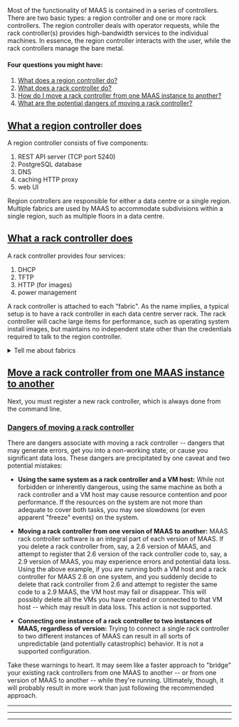 <!-- deb-2-7-cli
||2.7|2.8|2.9|
|-----:|:-----:|:-----:|:-----:|
|Snap|[CLI](/t/controllers/2718) ~ [UI](/t/controllers/2719)|[CLI](/t/controllers/2720) ~ [UI](/t/controllers/2721)|[CLI](/t/controllers/2722) ~ [UI](/t/controllers/2723)|
|Packages|CLI ~ [UI](/t/controllers/2725)|[CLI](/t/controllers/2726) ~ [UI](/t/controllers/2727)|[CLI](/t/controllers/2728) ~ [UI](/t/controllers/2729)|
 deb-2-7-cli -->

<!-- deb-2-7-ui
||2.7|2.8|2.9|
|-----:|:-----:|:-----:|:-----:|
|Snap|[CLI](/t/controllers/2718) ~ [UI](/t/controllers/2719)|[CLI](/t/controllers/2720) ~ [UI](/t/controllers/2721)|[CLI](/t/controllers/2722) ~ [UI](/t/controllers/2723)|
|Packages|[CLI](/t/controllers/2724) ~ UI|[CLI](/t/controllers/2726) ~ [UI](/t/controllers/2727)|[CLI](/t/controllers/2728) ~ [UI](/t/controllers/2729)|
 deb-2-7-ui -->

<!-- deb-2-8-cli
||2.7|2.8|2.9|
|-----:|:-----:|:-----:|:-----:|
|Snap|[CLI](/t/controllers/2718) ~ [UI](/t/controllers/2719)|[CLI](/t/controllers/2720) ~ [UI](/t/controllers/2721)|[CLI](/t/controllers/2722) ~ [UI](/t/controllers/2723)|
|Packages|[CLI](/t/controllers/2724) ~ [UI](/t/controllers/2725)|CLI ~ [UI](/t/controllers/2727)|[CLI](/t/controllers/2728) ~ [UI](/t/controllers/2729)|
 deb-2-8-cli -->

<!-- deb-2-8-ui
||2.7|2.8|2.9|
|-----:|:-----:|:-----:|:-----:|
|Snap|[CLI](/t/controllers/2718) ~ [UI](/t/controllers/2719)|[CLI](/t/controllers/2720) ~ [UI](/t/controllers/2721)|[CLI](/t/controllers/2722) ~ [UI](/t/controllers/2723)|
|Packages|[CLI](/t/controllers/2724) ~ [UI](/t/controllers/2725)|[CLI](/t/controllers/2726) ~ UI|[CLI](/t/controllers/2728) ~ [UI](/t/controllers/2729)|
 deb-2-8-ui -->

<!-- deb-2-9-cli
||2.7|2.8|2.9|
|-----:|:-----:|:-----:|:-----:|
|Snap|[CLI](/t/controllers/2718) ~ [UI](/t/controllers/2719)|[CLI](/t/controllers/2720) ~ [UI](/t/controllers/2721)|[CLI](/t/controllers/2722) ~ [UI](/t/controllers/2723)|
|Packages|[CLI](/t/controllers/2724) ~ [UI](/t/controllers/2725)|[CLI](/t/controllers/2726) ~ [UI](/t/controllers/2727)|CLI ~ [UI](/t/controllers/2729)|
 deb-2-9-cli -->

<!-- deb-2-9-ui
||2.7|2.8|2.9|
|-----:|:-----:|:-----:|:-----:|
|Snap|[CLI](/t/controllers/2718) ~ [UI](/t/controllers/2719)|[CLI](/t/controllers/2720) ~ [UI](/t/controllers/2721)|[CLI](/t/controllers/2722) ~ [UI](/t/controllers/2723)|
|Packages|[CLI](/t/controllers/2724) ~ [UI](/t/controllers/2725)|[CLI](/t/controllers/2726) ~ [UI](/t/controllers/2727)|[CLI](/t/controllers/2728) ~ UI|
 deb-2-9-ui -->

<!-- snap-2-7-cli
||2.7|2.8|2.9|
|-----:|:-----:|:-----:|:-----:|
|Snap|CLI ~ [UI](/t/controllers/2719)|[CLI](/t/controllers/2720) ~ [UI](/t/controllers/2721)|[CLI](/t/controllers/2722) ~ [UI](/t/controllers/2723)|
|Packages|[CLI](/t/controllers/2724) ~ [UI](/t/controllers/2725)|[CLI](/t/controllers/2726) ~ [UI](/t/controllers/2727)|[CLI](/t/controllers/2728) ~ [UI](/t/controllers/2729)|
 snap-2-7-cli -->

<!-- snap-2-7-ui
||2.7|2.8|2.9|
|-----:|:-----:|:-----:|:-----:|
|Snap|[CLI](/t/controllers/2718) ~ UI|[CLI](/t/controllers/2720) ~ [UI](/t/controllers/2721)|[CLI](/t/controllers/2722) ~ [UI](/t/controllers/2723)|
|Packages|[CLI](/t/controllers/2724) ~ [UI](/t/controllers/2725)|[CLI](/t/controllers/2726) ~ [UI](/t/controllers/2727)|[CLI](/t/controllers/2728) ~ [UI](/t/controllers/2729)|
 snap-2-7-ui -->

<!-- snap-2-8-cli
||2.7|2.8|2.9|
|-----:|:-----:|:-----:|:-----:|
|Snap|[CLI](/t/controllers/2718) ~ [UI](/t/controllers/2719)|CLI ~ [UI](/t/controllers/2721)|[CLI](/t/controllers/2722) ~ [UI](/t/controllers/2723)|
|Packages|[CLI](/t/controllers/2724) ~ [UI](/t/controllers/2725)|[CLI](/t/controllers/2726) ~ [UI](/t/controllers/2727)|[CLI](/t/controllers/2728) ~ [UI](/t/controllers/2729)|
 snap-2-8-cli -->

<!-- snap-2-8-ui
||2.7|2.8|2.9|
|-----:|:-----:|:-----:|:-----:|
|Snap|[CLI](/t/controllers/2718) ~ [UI](/t/controllers/2719)|[CLI](/t/controllers/2720) ~ UI|[CLI](/t/controllers/2722) ~ [UI](/t/controllers/2723)|
|Packages|[CLI](/t/controllers/2724) ~ [UI](/t/controllers/2725)|[CLI](/t/controllers/2726) ~ [UI](/t/controllers/2727)|[CLI](/t/controllers/2728) ~ [UI](/t/controllers/2729)|
 snap-2-8-ui -->

<!-- snap-2-9-cli
||2.7|2.8|2.9|
|-----:|:-----:|:-----:|:-----:|
|Snap|[CLI](/t/controllers/2718) ~ [UI](/t/controllers/2719)|[CLI](/t/controllers/2720) ~ [UI](/t/controllers/2721)|CLI ~ [UI](/t/controllers/2723)|
|Packages|[CLI](/t/controllers/2724) ~ [UI](/t/controllers/2725)|[CLI](/t/controllers/2726) ~ [UI](/t/controllers/2727)|[CLI](/t/controllers/2728) ~ [UI](/t/controllers/2729)|
 snap-2-9-cli -->

<!-- snap-2-9-ui
||2.7|2.8|2.9|
|-----:|:-----:|:-----:|:-----:|
|Snap|[CLI](/t/controllers/2718) ~ [UI](/t/controllers/2719)|[CLI](/t/controllers/2720) ~ [UI](/t/controllers/2721)|[CLI](/t/controllers/2722) ~ UI|
|Packages|[CLI](/t/controllers/2724) ~ [UI](/t/controllers/2725)|[CLI](/t/controllers/2726) ~ [UI](/t/controllers/2727)|[CLI](/t/controllers/2728) ~ [UI](/t/controllers/2729)|
 snap-2-9-ui -->

Most of the functionality of MAAS is contained in a series of controllers.  There are two basic types: a region controller and one or more rack controllers. The region controller deals with operator requests, while the rack controller(s) provides high-bandwidth services to the individual machines.  In essence, the region controller interacts with the user, while the rack controllers manage the bare metal.

<!-- deb-2-7-cli
[note]
Note that both region and rack controllers can be scaled out, as well as made [highly available](/t/high-availability/2688).
[/note]
deb-2-7-cli -->

<!-- deb-2-7-ui
[note]
Note that both region and rack controllers can be scaled out, as well as made [highly available](/t/high-availability/2689).
[/note]
deb-2-7-ui -->

<!-- deb-2-8-cli
[note]
Note that both region and rack controllers can be scaled out, as well as made [highly available](/t/high-availability/2690).
[/note]
deb-2-8-cli -->

<!-- deb-2-8-ui
[note]
Note that both region and rack controllers can be scaled out, as well as made [highly available](/t/high-availability/2691).
[/note]
deb-2-8-ui -->

<!-- deb-2-9-cli
[note]
Note that both region and rack controllers can be scaled out, as well as made [highly available](/t/high-availability/2692).
[/note]
deb-2-9-cli -->

<!-- deb-2-9-ui
[note]
Note that both region and rack controllers can be scaled out, as well as made [highly available](/t/high-availability/2693).
[/note]
deb-2-9-ui -->

<!-- snap-2-7-cli
[note]
Note that both region and rack controllers can be scaled out, as well as made [highly available](/t/high-availability/2682).
[/note]
snap-2-7-cli -->

<!-- snap-2-7-ui
[note]
Note that both region and rack controllers can be scaled out, as well as made [highly available](/t/high-availability/2683).
[/note]
snap-2-7-ui -->

<!-- snap-2-8-cli
[note]
Note that both region and rack controllers can be scaled out, as well as made [highly available](/t/high-availability/2684).
[/note]
snap-2-8-cli -->

<!-- snap-2-8-ui
[note]
Note that both region and rack controllers can be scaled out, as well as made [highly available](/t/high-availability/2685).
[/note]
snap-2-8-ui -->

<!-- snap-2-9-cli
[note]
Note that both region and rack controllers can be scaled out, as well as made [highly available](/t/high-availability/2686).
[/note]
snap-2-9-cli -->

<!-- snap-2-9-ui
[note]
Note that both region and rack controllers can be scaled out, as well as made [highly available](/t/high-availability/2687).
[/note]
snap-2-9-ui -->

#### Four questions you might have:

1. [What does a region controller do?](#heading--region-controller)
2. [What does a rack controller do?](#heading--rack-controllers)
3. [How do I move a rack controller from one MAAS instance to another?](#heading--move-rack-controller)
4. [What are the potential dangers of moving a rack controller?](#heading--dangers-moving-rack-controller)

<a href="#heading--region-controller"><h2 id="heading--region-controller">What a region controller does</h2></a>

A region controller consists of five components:

1.   REST API server (TCP port 5240)
2.   PostgreSQL database
3.   DNS
4.   caching HTTP proxy
5.   web UI

Region controllers are responsible for either a data centre or a single region. Multiple fabrics are used by MAAS to accommodate subdivisions within a single region, such as multiple floors in a data centre.

<a href="#heading--rack-controllers"><h2 id="heading--rack-controllers">What a rack controller does</h2></a>

A rack controller provides four services:

1.   DHCP
2.   TFTP
3.   HTTP (for images)
4.   power management

A rack controller is attached to each "fabric". As the name implies, a typical setup is to have a rack controller in each data centre server rack. The rack controller will cache large items for performance, such as operating system install images, but maintains no independent state other than the credentials required to talk to the region controller.

<details><summary>Tell me about fabrics</summary>

A fabric is simply a way of linking [VLANs](/t/concepts-and-terms/785#heading--vlans) (Virtual LANs) together.  If you're familiar with a VLAN, you know that it's designed to limit network traffic to specific ports (e.g., on a [switch](/t/concepts-and-terms/785#heading--switch)) or by evaluating labels called "tags" (unrelated to MAAS tags).  By definition, this would mean that two VLANs can't communicate with each other -- it would defeat the purpose of the VLAN -- unless you implement some extraordinary measures.

<!-- deb-2-7-cli
For example, let's say that your [hospital](/t/give-me-an-example-of-maas/2652) has three key functions: Patient management, Accounting, and Facilities, each on their own VLAN.  Let's say that there are some situations in which you need to share data between all three of these functions.  To accomplish this, you can create a fabric that joins these three VLANS.  Since this fabric just makes it possible for these VLANs to communicate, you can manage the cross-VLAN access with additional software, or permissions, depending on your application software architecture.
deb-2-7-cli -->

<!-- deb-2-7-ui
For example, let's say that your [hospital](/t/give-me-an-example-of-maas/2653) has three key functions: Patient management, Accounting, and Facilities, each on their own VLAN.  Let's say that there are some situations in which you need to share data between all three of these functions.  To accomplish this, you can create a fabric that joins these three VLANS.  Since this fabric just makes it possible for these VLANs to communicate, you can manage the cross-VLAN access with additional software, or permissions, depending on your application software architecture.
deb-2-7-ui -->

<!-- deb-2-8-cli
For example, let's say that your [hospital](/t/give-me-an-example-of-maas/2654) has three key functions: Patient management, Accounting, and Facilities, each on their own VLAN.  Let's say that there are some situations in which you need to share data between all three of these functions.  To accomplish this, you can create a fabric that joins these three VLANS.  Since this fabric just makes it possible for these VLANs to communicate, you can manage the cross-VLAN access with additional software, or permissions, depending on your application software architecture.
deb-2-8-cli -->

<!-- deb-2-8-ui
For example, let's say that your [hospital](/t/give-me-an-example-of-maas/2655) has three key functions: Patient management, Accounting, and Facilities, each on their own VLAN.  Let's say that there are some situations in which you need to share data between all three of these functions.  To accomplish this, you can create a fabric that joins these three VLANS.  Since this fabric just makes it possible for these VLANs to communicate, you can manage the cross-VLAN access with additional software, or permissions, depending on your application software architecture.
deb-2-8-ui -->

<!-- deb-2-9-cli
For example, let's say that your [hospital](/t/give-me-an-example-of-maas/2656) has three key functions: Patient management, Accounting, and Facilities, each on their own VLAN.  Let's say that there are some situations in which you need to share data between all three of these functions.  To accomplish this, you can create a fabric that joins these three VLANS.  Since this fabric just makes it possible for these VLANs to communicate, you can manage the cross-VLAN access with additional software, or permissions, depending on your application software architecture.
deb-2-9-cli -->

<!-- deb-2-9-ui
For example, let's say that your [hospital](/t/give-me-an-example-of-maas/2657) has three key functions: Patient management, Accounting, and Facilities, each on their own VLAN.  Let's say that there are some situations in which you need to share data between all three of these functions.  To accomplish this, you can create a fabric that joins these three VLANS.  Since this fabric just makes it possible for these VLANs to communicate, you can manage the cross-VLAN access with additional software, or permissions, depending on your application software architecture.
deb-2-9-ui -->

<!-- snap-2-7-cli
For example, let's say that your [hospital](/t/give-me-an-example-of-maas/2646) has three key functions: Patient management, Accounting, and Facilities, each on their own VLAN.  Let's say that there are some situations in which you need to share data between all three of these functions.  To accomplish this, you can create a fabric that joins these three VLANS.  Since this fabric just makes it possible for these VLANs to communicate, you can manage the cross-VLAN access with additional software, or permissions, depending on your application software architecture.
snap-2-7-cli -->

<!-- snap-2-7-ui
For example, let's say that your [hospital](/t/give-me-an-example-of-maas/2647) has three key functions: Patient management, Accounting, and Facilities, each on their own VLAN.  Let's say that there are some situations in which you need to share data between all three of these functions.  To accomplish this, you can create a fabric that joins these three VLANS.  Since this fabric just makes it possible for these VLANs to communicate, you can manage the cross-VLAN access with additional software, or permissions, depending on your application software architecture.
snap-2-7-ui -->

<!-- snap-2-8-cli
For example, let's say that your [hospital](/t/give-me-an-example-of-maas/2648) has three key functions: Patient management, Accounting, and Facilities, each on their own VLAN.  Let's say that there are some situations in which you need to share data between all three of these functions.  To accomplish this, you can create a fabric that joins these three VLANS.  Since this fabric just makes it possible for these VLANs to communicate, you can manage the cross-VLAN access with additional software, or permissions, depending on your application software architecture.
snap-2-8-cli -->

<!-- snap-2-8-ui
For example, let's say that your [hospital](/t/give-me-an-example-of-maas/2649) has three key functions: Patient management, Accounting, and Facilities, each on their own VLAN.  Let's say that there are some situations in which you need to share data between all three of these functions.  To accomplish this, you can create a fabric that joins these three VLANS.  Since this fabric just makes it possible for these VLANs to communicate, you can manage the cross-VLAN access with additional software, or permissions, depending on your application software architecture.
snap-2-8-ui -->

<!-- snap-2-9-cli
For example, let's say that your [hospital](/t/give-me-an-example-of-maas/2650) has three key functions: Patient management, Accounting, and Facilities, each on their own VLAN.  Let's say that there are some situations in which you need to share data between all three of these functions.  To accomplish this, you can create a fabric that joins these three VLANS.  Since this fabric just makes it possible for these VLANs to communicate, you can manage the cross-VLAN access with additional software, or permissions, depending on your application software architecture.
snap-2-9-cli -->

<!-- snap-2-9-ui
For example, let's say that your [hospital](/t/give-me-an-example-of-maas/2651) has three key functions: Patient management, Accounting, and Facilities, each on their own VLAN.  Let's say that there are some situations in which you need to share data between all three of these functions.  To accomplish this, you can create a fabric that joins these three VLANS.  Since this fabric just makes it possible for these VLANs to communicate, you can manage the cross-VLAN access with additional software, or permissions, depending on your application software architecture.
snap-2-9-ui -->


You can learn more about fabrics in the [Concepts and terms](/t/concepts-and-terms/785#heading--fabrics) section of this documentation.
</details>

<a href="#heading--move-rack-controller"><h2 id="heading--move-rack-controller">Move a rack controller from one MAAS instance to another</h2></a>

<!-- snap-2-7-ui snap-2-8-ui snap-2-9-ui deb-2-7-ui deb-2-8-ui deb-2-9-ui
In effect, there is no such action as moving a rack controller, although you can delete a rack controller from one MAAS and reinstantiate the same controller (binary-wise) on another MAAS instance.  First, delete the rack controller.  In the "Controllers" tab in the UI, select the rack controller you with to delete, choose "Take action" and select "Delete."  You will be asked to confirm with a red button, entitled "Delete 1 controller."
 snap-2-7-ui snap-2-8-ui snap-2-9-ui deb-2-7-ui deb-2-8-ui deb-2-9-ui -->

<!-- snap-2-7-cli snap-2-8-cli snap-2-9-cli deb-2-7-cli deb-2-8-cli deb-2-9-cli
In effect, there is no such action as moving a rack controller, although you can delete a rack controller from one MAAS and reinstantiate the same controller (binary-wise) on another MAAS instance.  First, delete the rack controller, with the command:

```
maas $PROFILE rack-controller delete $SYSTEM_ID
```

where `$PROFILE` is your admin profile name, and `$SYSTEM_ID` can be found by examining the output of the command:

```
maas $PROFILE rack-controllers read
```

There is no confirmation step, so make sure you have the right rack controller before proceeding.
 snap-2-7-cli snap-2-8-cli snap-2-9-cli deb-2-7-cli deb-2-8-cli deb-2-9-cli -->

Next, you must register a new rack controller, which is always done from the command line.

<!-- deb-2-7-ui deb-2-7-cli deb-2-8-ui deb-2-8-cli deb-2-9-ui deb-2-9-cli
For this exercise, we're assuming you are using the already installed rack controller code that was previously running on the "from" MAAS instance.  All that's necessary is that you register a new rack controller with the "to" MAAS instance, like this:

```
sudo maas-rack register --url $MAAS_URL_OF_NEW_MAAS --secret $SECRET_FOR_NEW_MAAS
```

where the secret is found in `/var/lib/maas/secret`.
 deb-2-7-ui deb-2-7-cli deb-2-8-ui deb-2-8-cli deb-2-9-ui deb-2-9-cli -->

<!-- snap-2-7-ui snap-2-7-cli snap-2-8-ui snap-2-8-cli snap-2-9-ui snap-2-9-cli
For this exercise, we're assuming you are using the already installed rack controller code that was previously running on the "from" MAAS instance.  All that's necessary is that you register a new rack controller with the "to" MAAS instance, like this:

```
sudo maas init rack --maas-url $MAAS_URL_OF_NEW_MAAS --secret $SECRET_FOR_NEW_MAAS
```

where the secret is found in `/var/snap/maas/common/maas/secret`.
 snap-2-7-ui snap-2-7-cli snap-2-8-ui snap-2-8-cli snap-2-9-ui snap-2-9-cli -->

<!-- deb-2-7-ui deb-2-8-ui deb-2-9-ui snap-2-7-ui snap-2-8-ui snap-2-9-ui
Note that in the UI, if you go to the "Controllers" tab and press the button entitled, "Add rack controller," at the top of the Controllers screen, MAAS will give you a complete command string, including the correct URL and secret values.  Simply cut and paste that string to move the rack controller, paying attention to whether you are using snap or package build modes.
 deb-2-7-ui deb-2-8-ui deb-2-9-ui snap-2-7-ui snap-2-8-ui snap-2-9-ui -->

<a href="#heading--move-rack-controller"><h3 id="heading--dangers-moving-rack-controller">Dangers of moving a rack controller</h3></a>

There are dangers associate with moving a rack controller -- dangers that may generate errors, get you into a non-working state, or cause you significant data loss.  These dangers are precipitated by one caveat and two potential mistakes:

* **Using the same system as a rack controller and a VM host:** While not forbidden or inherently dangerous, using the same machine as both a rack controller and a VM host may cause resource contention and poor performance.  If the resources on the system are not more than adequate to cover both tasks, you may see slowdowns (or even apparent "freeze" events) on the system.

* **Moving a rack controller from one version of MAAS to another:** MAAS rack controller software is an integral part of each version of MAAS.  If you delete a rack controller from, say, a 2.6 version of MAAS, and attempt to register that 2.6 version of the rack controller code to, say, a 2.9 version of MAAS, you may experience errors and potential data loss.  Using the above example, if you are running both a VM host and a rack controller for MAAS 2.6 on one system, and you suddenly decide to delete that rack controller from 2.6 and attempt to register the same code to a 2.9 MAAS, the VM host may fail or disappear.  This will possibly delete all the VMs you have created or connected to that VM host -- which may result in data loss.  This action is not supported.

* **Connecting one instance of a rack controller to two instances of MAAS, regardless of version:** Trying to connect a single rack controller to two different instances of MAAS can result in all sorts of unpredictable (and potentially catastrophic) behavior.  It is not a supported configuration.

Take these warnings to heart.  It may seem like a faster approach to "bridge" your existing rack controllers from one MAAS to another -- or from one version of MAAS to another -- while they're running.  Ultimately, though, it will probably result in more work than just following the recommended approach.




------
****
------

